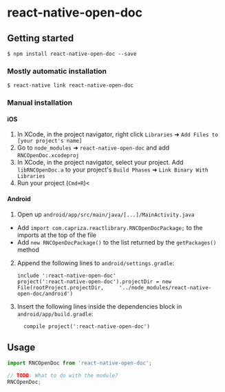 
# react-native-open-doc

## Getting started

`$ npm install react-native-open-doc --save`

### Mostly automatic installation

`$ react-native link react-native-open-doc`

### Manual installation


#### iOS

1. In XCode, in the project navigator, right click `Libraries` ➜ `Add Files to [your project's name]`
2. Go to `node_modules` ➜ `react-native-open-doc` and add `RNCOpenDoc.xcodeproj`
3. In XCode, in the project navigator, select your project. Add `libRNCOpenDoc.a` to your project's `Build Phases` ➜ `Link Binary With Libraries`
4. Run your project (`Cmd+R`)<

#### Android

1. Open up `android/app/src/main/java/[...]/MainActivity.java`
  - Add `import com.capriza.reactlibrary.RNCOpenDocPackage;` to the imports at the top of the file
  - Add `new RNCOpenDocPackage()` to the list returned by the `getPackages()` method
2. Append the following lines to `android/settings.gradle`:
  	```
  	include ':react-native-open-doc'
  	project(':react-native-open-doc').projectDir = new File(rootProject.projectDir, 	'../node_modules/react-native-open-doc/android')
  	```
3. Insert the following lines inside the dependencies block in `android/app/build.gradle`:
  	```
      compile project(':react-native-open-doc')
  	```


## Usage
```javascript
import RNCOpenDoc from 'react-native-open-doc';

// TODO: What to do with the module?
RNCOpenDoc;
```
  
